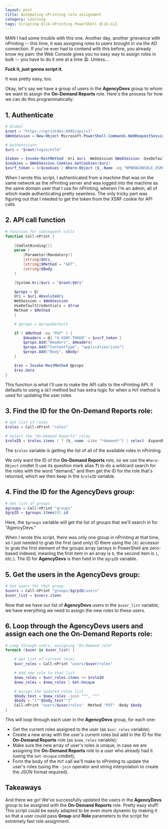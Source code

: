 ```yaml
---
layout: post
title: Automating nPrinting role assignment
category: Learning
tags: Scripting Qlik-nPrinting PowerShell Qlik-CLI
---
```

MAN I had some trouble with this one. Another day, another grievance with nPrinting -- this time, it was assigning roles to users brought in via the AD connection. If you've ever had to contend with this before, you already know my pain: the Web Console gives you no easy way to assign roles in bulk -- you have to do it one at a time 😩. Unless...

**Fuck it, just gonna script it.**

It was pretty easy, too.

Okay, let's say we have a group of users in the **AgencyDevs** group to whom we want to assign the **On-Demand Reports** role. Here's the process for how we can do this programmatically:

## 1. Authenticate

```powershell
# Global
$root = "https://nprintdev:4993/api/v1"
$WebSession = New-Object Microsoft.PowerShell.Commands.WebRequestSession

# Authenticate
$uri = "$root/login/ntlm"

$token = Invoke-RestMethod -Uri $uri -WebSession $WebSession -UseDefaultCredentials
$cookies = $WebSession.Cookies.GetCookies($uri)
$xsrf_token = $($cookies | Where-Object {$_.Name -eq "NPWEBCONSOLE_XSRF-TOKEN"}).Value
```

When I wrote this script, I authenticated from a machine that was on the same network as the nPrinting server and was logged into the machine as the same domain user that I use for nPrinting, wherein I'm an admin, all of which made authenticating pretty seamless. The only tricky part was figuring out that I needed to get the token from the XSRF cookie for API calls.

## 2. API call function

```powershell
# function for subsequent calls
function Call-nPrint {
    
    [CmdletBinding()]
    param (
        [Parameter(Mandatory)]
        [string]$Uri,
        [string]$Method = "GET",
        [string]$Body
    )

    [System.Uri]$uri = "$root/$Uri"

    $props = @{
    Uri = $uri.AbsoluteUri
    WebSession = $WebSession
    UseDefaultCredentials = $true
    Method = $Method
    }

    # $props = $propsDefault

    if ( $Method -eq "PUT" ) {
        $Headers = @{ "X-XSRF-TOKEN" = $xsrf_token }
        $props.Add("Headers", $Headers)
        $props.Add("ContentType", "application/json")
        $props.Add("Body", $Body)
    }

    $res = Invoke-RestMethod @props
    $res.data
}
```

This function is what I'll use to make the API calls to the nPrinting API. It defaults to using a `GET` method but has extra logic for when a `PUT` method is used for updating the user roles.

## 3. Find the ID for the **On-Demand Reports** role:

```powershell
# Get list of roles
$roles = Call-nPrint "roles"

# Select the "On-Demand Reports" roles
$roleID = $roles.items | ? {$_.name -Like "*demand*"} | select -ExpandProperty id
```

The `$roles` variable is getting the list of all of the available roles in nPrinting.

We only want the ID of the **On-Demand Reports** role, so we use the `Where-Object` cmdlet (I use its question mark alias **?**) to do a wildcard search for the roles with the word "demand," and then get the ID for the role that's returned, which we then keep in the `$roleID` variable.

## 4. Find the ID for the **AgencyDevs** group:

```powershell
# Get list of groups
$groups = Call-nPrint "groups"
$grpID = $groups.items[0].id
```

Here, the `$groups` variable will get the list of groups that we'll search in for "AgencyDevs."

When I wrote this script, there was only one group in nPrinting at that time, so I just needed to grab the first (and only) ID there using the `[0]` accessor to grab the first element of the groups array (arrays in PowerShell are zero-based indexed, meaning the first item in an array is `0`, the second item is `1`, etc.). The ID for **AgencyDevs** is then held in the `$grpID` variable.

## 5. Get the users in the **AgencyDevs** group:

```powershell
# Get users for that group
$users = Call-nPrint "groups/$grpID/users"
$user_list = $users.items
```

Now that we have our list of **AgencyDevs** users in the `$user_list` variable, we have everything we need to assign the new roles to these users.

## 6. Loop through the **AgencyDevs** users and assign each one the **On-Demand Reports** role:

```powershell
# Loop through users, assigning "On-Demand role"
foreach ($user in $user_list) {

    # Get list of current roles
    $usr_roles = Call-nPrint "users/$user/roles"

    # Add new role to that list
    $new_roles = $usr_roles.items += $roleID
    $new_roles = $new_roles | Get-Unique

    # Assign the updated roles list
    $body_text = $new_roles -join """, """
    $body = "[""$body_text""]"
    Call-nPrint "users/$user/roles" -Method "PUT" -Body $body
}
```

This will loop through each user in the **AgencyDevs** group, for each one:

- Get the current roles assigned to the user (as `$usr_roles` variable);
- Create a new array with the user's current roles but add in the ID for the **On-Demand Reports** role (as `$new_roles` variable);
- Make sure the new array of user's roles is unique, in case we are assigning the **On-Demand Reports** role to a user who already had it (using the `Get-Unique` cmdlet);
- Form the body of the `PUT` call we'll make to nPrinting to update the user's roles (using the `-join` operator and string interpolation to create the JSON format required).

## Takeaways

And there we go! We've successfully updated the users in the **AgencyDevs** group to be assigned with the **On-Demand Reports** role. Pretty easy stuff! This script could be easily adapted to be even more dynamic by making it so that a user could pass **Group** and **Role** parameters to the script for extremely fast role assignment.
